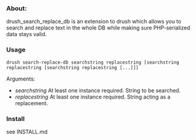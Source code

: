 ### About:

drush_search_replace_db is an extension to drush which allows you to search and replace text in the whole DB while making sure PHP-serialized data stays valid.

### Usage

```shell
drush search-replace-db searchstring replacestring [searchstring replacestring [searchstring replacestring [...]]]
```

Arguments:
* *searchstring* At least one instance required. String to be searched.
* *replacestring* At least one instance required. String acting as a replacement. 

### Install

see INSTALL.md
